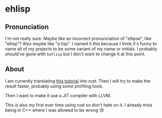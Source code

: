 # ehlisp

## Pronunciation
I'm not really sure. Maybe like an incorrect pronunciation of "ellipse", like "ellisp"? Also maybe 
like "a lisp". I named it this because I think it's funny to name all of my projects 
to be some variant of my name or initials. I probably should've gone with `hatlisp`
but I don't want to change it at this point.

## About
I am currently translating [this tutorial](https://bernsteinbear.com/blog/lisp/00_fundamentals/) 
into rust. Then I will try to make the result faster, probably using some profiling tools.

Then I want to make it use a JIT compiler with LLVM. 

This is also my first ever time using rust so don't hate on it. I already miss 
being in C++ where I was allowed to be wrong 😓
